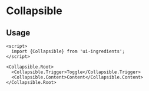 # Collapsible

## Usage

```svelte
<script>
  import {Collapsible} from 'ui-ingredients';
</script>

<Collapsible.Root>
  <Collapsible.Trigger>Toggle</Collapsible.Trigger>
  <Collapsible.Content>Content</Collapsible.Content>
</Collapsible.Root>
```
